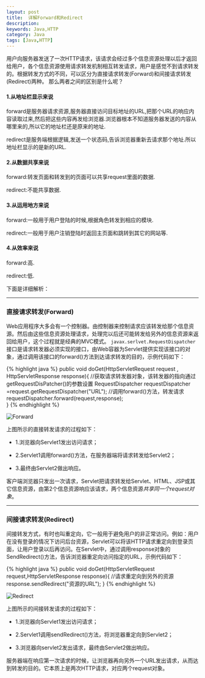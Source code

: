 ```yaml
---
layout: post
title:  详解Forward和Redirect
description:
keywords: Java,HTTP
category: Java
tags: [Java,HTTP]
---
```



用户向服务器发送了一次HTTP请求，该请求会经过多个信息资源处理以后才返回给用户，各个信息资源使用请求转发机制相互转发请求，用户是感觉不到请求转发的。根据转发方式的不同，可以区分为直接请求转发(Forward)和间接请求转发(Redirect)两种。
那么两者之间的区别是什么呢？

<!-- more -->

#### 1.从地址栏显示来说

forward是服务器请求资源,服务器直接访问目标地址的URL,把那个URL的响应内容读取过来,然后把这些内容再发给浏览器.浏览器根本不知道服务器发送的内容从哪里来的,所以它的地址栏还是原来的地址.

redirect是服务端根据逻辑,发送一个状态码,告诉浏览器重新去请求那个地址.所以地址栏显示的是新的URL.

#### 2.从数据共享来说

forward:转发页面和转发到的页面可以共享request里面的数据.

redirect:不能共享数据.

#### 3.从运用地方来说

forward:一般用于用户登陆的时候,根据角色转发到相应的模块.

redirect:一般用于用户注销登陆时返回主页面和跳转到其它的网站等.

#### 4.从效率来说

forward:高.

redirect:低.


下面是详细解析：

--------------------------------

### 直接请求转发(Forward)

Web应用程序大多会有一个控制器。由控制器来控制请求应该转发给那个信息资源。然后由这些信息资源处理请求，处理完以后还可能转发给另外的信息资源来返回给用户，这个过程就是经典的MVC模式。
`javax.serlvet.RequestDispatcher`接口是请求转发器必须实现的接口，由Web容器为Servlet提供实现该接口的对象，通过调用该接口的forward()方法到达请求转发的目的，示例代码如下：

{% highlight java %}
 public void doGet(HttpServletRequest request , HttpServletResponse response){
     //获取请求转发器对象，该转发器的指向通过getRequestDisPatcher()的参数设置
   RequestDispatcher requestDispatcher =request.getRequestDispatcher("URL");
    //调用forward()方法，转发请求      
   requestDispatcher.forward(request,response);    
}
{% endhighlight %}

![Forward](http://img2.tuicool.com/uUr6VrJ.png)

上图所示的直接转发请求的过程如下：

* 1.浏览器向Servlet1发出访问请求；

* 2.Servlet1调用forward()方法，在服务器端将请求转发给Servlet2；

* 3.最终由Servlet2做出响应。

客户端浏览器只发出一次请求，Servlet把请求转发给Servlet、HTML、JSP或其它信息资源，由第2个信息资源响应该请求，两个信息资源*共享同一个request对象*。

--------------------------------

### 间接请求转发(Redirect)

间接转发方式，有时也叫重定向，它一般用于避免用户的非正常访问。例如：用户在没有登录的情况下访问后台资源，Servlet可以将该HTTP请求重定向到登录页面，让用户登录以后再访问。在Servlet中，通过调用response对象的SendRedirect()方法，告诉浏览器重定向访问指定的URL，示例代码如下：

{% highlight java %}
public void doGet(HttpServletRequest request,HttpServletResponse response){
//请求重定向到另外的资源
    response.sendRedirect("资源的URL");
}
{% endhighlight %}

![Redirect](http://img0.tuicool.com/aa6VZf3.png)

上图所示的间接转发请求的过程如下：

* 1.浏览器向Servlet1发出访问请求；

* 2.Servlet1调用sendRedirect()方法，将浏览器重定向到Servlet2；

* 3.浏览器向servlet2发出请求，最终由Servlet2做出响应。

服务器端在响应第一次请求的时候，让浏览器再向另外一个URL发出请求，从而达到转发的目的。它本质上是两次HTTP请求，对应两个request对象。
